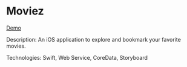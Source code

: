 # Moviez

[Demo](https://youtu.be/_l5x9HBTLG8)

Description: An iOS application to explore and bookmark your favorite movies.

Technologies: Swift, Web Service, CoreData, Storyboard

